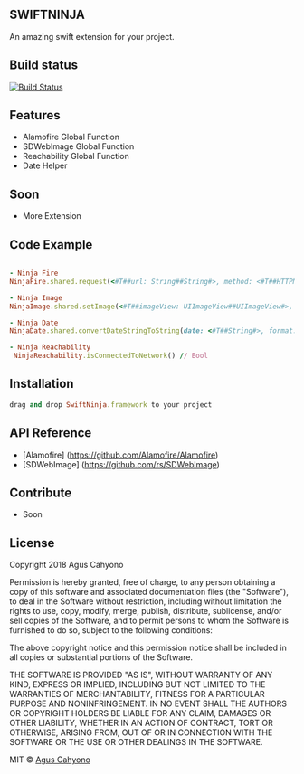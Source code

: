 ## SWIFTNINJA

An amazing swift extension for your project. 

## Build status

[![Build Status](https://travis-ci.org/balitax/SwiftNinja.svg?branch=master)](https://travis-ci.org/balitax/SwiftNinja/)


## Features
- Alamofire Global Function
- SDWebImage Global Function
- Reachability Global Function
- Date Helper

## Soon
- More Extension


## Code Example

```ruby

- Ninja Fire
NinjaFire.shared.request(<#T##url: String##String#>, method: <#T##HTTPMethod#>, encoding: <#T##ParameterEncoding#>, completion: <#T##(Data) -> ()#>, failure: <#T##(NinjaError) -> ()#>)

- Ninja Image
NinjaImage.shared.setImage(<#T##imageView: UIImageView##UIImageView#>, url: <#T##URL#>, placeholder: <#T##UIImage#>)

- Ninja Date
NinjaDate.shared.convertDateStringToString(date: <#T##String#>, format: <#T##DateFormat#>)

- Ninja Reachability
 NinjaReachability.isConnectedToNetwork() // Bool

```

## Installation
```ruby
drag and drop SwiftNinja.framework to your project
```

## API Reference

- [Alamofire] (https://github.com/Alamofire/Alamofire)
- [SDWebImage] (https://github.com/rs/SDWebImage)


## Contribute
- Soon

## License

Copyright 2018 Agus Cahyono

Permission is hereby granted, free of charge, to any person obtaining a copy of this software and associated documentation files (the "Software"), to deal in the Software without restriction, including without limitation the rights to use, copy, modify, merge, publish, distribute, sublicense, and/or sell copies of the Software, and to permit persons to whom the Software is furnished to do so, subject to the following conditions:

The above copyright notice and this permission notice shall be included in all copies or substantial portions of the Software.

THE SOFTWARE IS PROVIDED "AS IS", WITHOUT WARRANTY OF ANY KIND, EXPRESS OR IMPLIED, INCLUDING BUT NOT LIMITED TO THE WARRANTIES OF MERCHANTABILITY, FITNESS FOR A PARTICULAR PURPOSE AND NONINFRINGEMENT. IN NO EVENT SHALL THE AUTHORS OR COPYRIGHT HOLDERS BE LIABLE FOR ANY CLAIM, DAMAGES OR OTHER LIABILITY, WHETHER IN AN ACTION OF CONTRACT, TORT OR OTHERWISE, ARISING FROM, OUT OF OR IN CONNECTION WITH THE SOFTWARE OR THE USE OR OTHER DEALINGS IN THE SOFTWARE.

MIT © [Agus Cahyono]()
